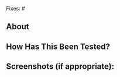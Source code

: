 <!-- Thank you for submitting a pull request! -->
<!-- ⚠️⚠️ Do Not Delete This! pull_request_template ⚠️⚠️ -->
<!-- Please read our contribution guidelines: https://microsoft.github.io/AirSim/CONTRIBUTING/ -->

Fixes: #    <!-- add this line for each issue your PR solves. -->
<!-- Fixes: # -->
<!-- Fixes: # -->

## About
<!-- Describe what your PR is about. -->

## How Has This Been Tested?
<!-- Please, describe how you have tested your changes to help us incorporate them. -->

## Screenshots (if appropriate):
